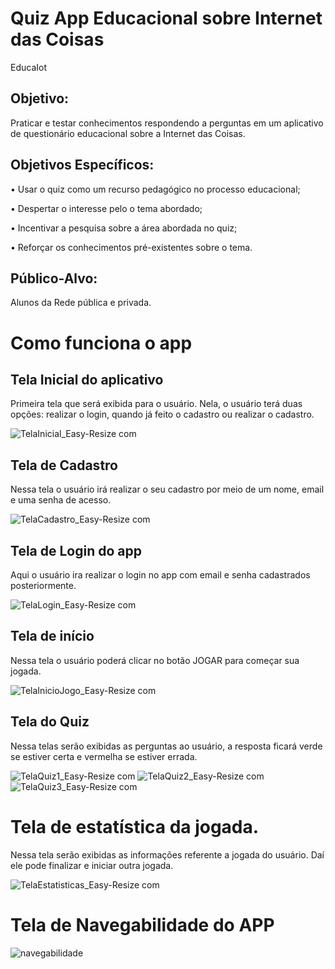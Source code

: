 # Quiz App Educacional sobre Internet das Coisas

EducaIot

## Objetivo: 

Praticar e testar conhecimentos respondendo a perguntas em um aplicativo de questionário educacional sobre a Internet das Coisas.

## Objetivos Específicos:

•	Usar o quiz como um recurso pedagógico no processo educacional;

•	Despertar o interesse pelo o tema abordado;

•	Incentivar a pesquisa sobre a área abordada no quiz;

•	Reforçar os conhecimentos pré-existentes sobre o tema.

## Público-Alvo: 

Alunos da Rede pública e privada.

# Como funciona o app

## Tela Inicial do aplicativo

Primeira tela que será exibida para o usuário. Nela, o usuário terá duas opções: realizar o login,  quando já feito o cadastro ou realizar o cadastro.

![TelaInicial_Easy-Resize com](https://user-images.githubusercontent.com/70185017/95695085-d1dc9580-0c0b-11eb-989c-bf9a0e7a55fb.jpg)

## Tela de Cadastro

Nessa tela o usuário irá realizar o seu cadastro por meio de um nome, email e uma senha de acesso.

![TelaCadastro_Easy-Resize com](https://user-images.githubusercontent.com/70185017/95695086-d2752c00-0c0b-11eb-96de-8b4ed8a5aa2b.jpg)

## Tela de Login do app

Aqui o usuário ira realizar o login no app com email e senha cadastrados posteriormente.

![TelaLogin_Easy-Resize com](https://user-images.githubusercontent.com/70185017/95695093-d3a65900-0c0b-11eb-87d6-f15b402a0273.jpg)

## Tela de início

Nessa tela o usuário poderá clicar no botão JOGAR para começar sua jogada.

![TelaInicioJogo_Easy-Resize com](https://user-images.githubusercontent.com/70185017/95695084-d143ff00-0c0b-11eb-9122-b9344baf6424.jpg)

## Tela do Quiz

Nessa telas serão exibidas as perguntas ao usuário, a resposta ficará verde se estiver certa e vermelha se estiver errada.

![TelaQuiz1_Easy-Resize com](https://user-images.githubusercontent.com/70185017/95695092-d30dc280-0c0b-11eb-9f03-2dd6983a6f9c.jpg)
![TelaQuiz2_Easy-Resize com](https://user-images.githubusercontent.com/70185017/95695090-d30dc280-0c0b-11eb-91fb-377aee6fb1e7.jpg)
![TelaQuiz3_Easy-Resize com](https://user-images.githubusercontent.com/70185017/95695089-d2752c00-0c0b-11eb-8663-7fbaa3cd7461.jpg)

# Tela de estatística da jogada.

Nessa tela serão exibidas as informações referente a jogada do usuário. Daí ele pode finalizar e iniciar outra jogada.

![TelaEstatisticas_Easy-Resize com](https://user-images.githubusercontent.com/70185017/95695088-d2752c00-0c0b-11eb-850d-5d6f3d532c5f.jpg)

# Tela de Navegabilidade do APP

![navegabilidade](https://user-images.githubusercontent.com/70185017/95694283-9cce4400-0c07-11eb-97d4-24779c347023.PNG)

